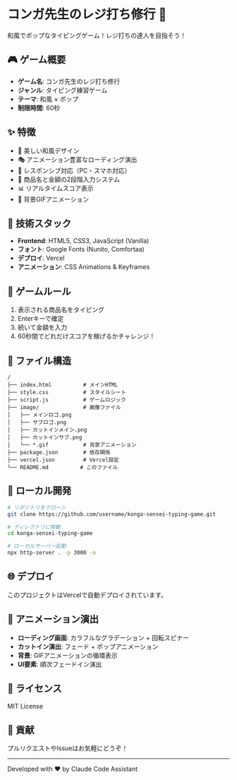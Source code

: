 # コンガ先生のレジ打ち修行 🎯

和風でポップなタイピングゲーム！レジ打ちの達人を目指そう！

## 🎮 ゲーム概要

- **ゲーム名**: コンガ先生のレジ打ち修行
- **ジャンル**: タイピング練習ゲーム
- **テーマ**: 和風 × ポップ
- **制限時間**: 60秒

## ✨ 特徴

- 🌸 美しい和風デザイン
- 🎭 アニメーション豊富なローディング演出
- 📱 レスポンシブ対応（PC・スマホ対応）
- 🎯 商品名と金額の2段階入力システム
- 📊 リアルタイムスコア表示
- 🎨 背景GIFアニメーション

## 🚀 技術スタック

- **Frontend**: HTML5, CSS3, JavaScript (Vanilla)
- **フォント**: Google Fonts (Nunito, Comfortaa)
- **デプロイ**: Vercel
- **アニメーション**: CSS Animations & Keyframes

## 🎯 ゲームルール

1. 表示される商品名をタイピング
2. Enterキーで確定
3. 続いて金額を入力
4. 60秒間でどれだけスコアを稼げるかチャレンジ！

## 📁 ファイル構造

```
/
├── index.html          # メインHTML
├── style.css           # スタイルシート
├── script.js           # ゲームロジック
├── image/              # 画像ファイル
│   ├── メインロゴ.png
│   ├── サブロゴ.png
│   ├── カットインメイン.png
│   ├── カットインサブ.png
│   └── *.gif           # 背景アニメーション
├── package.json        # 依存関係
├── vercel.json         # Vercel設定
└── README.md          # このファイル
```

## 🔧 ローカル開発

```bash
# リポジトリをクローン
git clone https://github.com/username/konga-sensei-typing-game.git

# ディレクトリに移動
cd konga-sensei-typing-game

# ローカルサーバー起動
npx http-server . -p 3000 -o
```

## 🌐 デプロイ

このプロジェクトはVercelで自動デプロイされています。

## 🎨 アニメーション演出

- **ローディング画面**: カラフルなグラデーション + 回転スピナー
- **カットイン演出**: フェード + ポップアニメーション
- **背景**: GIFアニメーションの循環表示
- **UI要素**: 順次フェードイン演出

## 📝 ライセンス

MIT License

## 🤝 貢献

プルリクエストやIssueはお気軽にどうぞ！

---

Developed with ❤️ by Claude Code Assistant